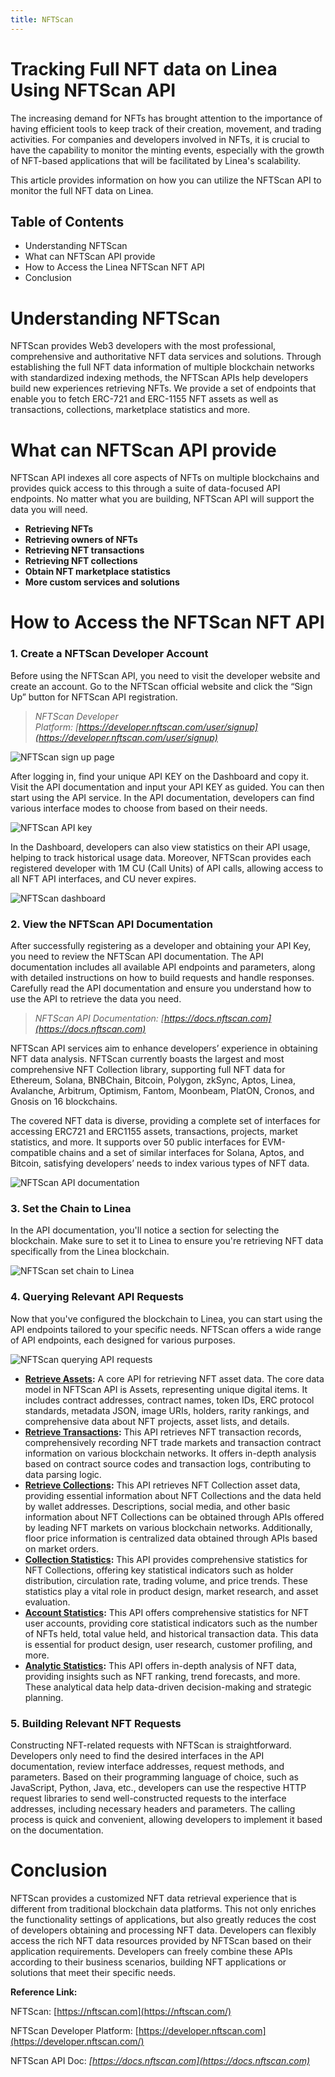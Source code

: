 ```yaml
---
title: NFTScan
---
```


# Tracking Full NFT data on Linea Using NFTScan API

The increasing demand for NFTs has brought attention to the importance of having efficient tools to keep track of their creation, movement, and trading activities. For companies and developers involved in NFTs, it is crucial to have the capability to monitor the minting events, especially with the growth of NFT-based applications that will be facilitated by Linea's scalability. 

This article provides information on how you can utilize the NFTScan API to monitor the full NFT data on Linea.

## Table of Contents

- Understanding NFTScan
- What can NFTScan API provide
- How to Access the Linea NFTScan NFT API
- Conclusion

# Understanding NFTScan

NFTScan provides Web3 developers with the most professional, comprehensive and authoritative NFT data services and solutions. Through establishing the full NFT data information of multiple blockchain networks with standardized indexing methods, the NFTScan APIs help developers build new experiences retrieving NFTs. We provide a set of endpoints that enable you to fetch ERC-721 and ERC-1155 NFT assets as well as transactions, collections, marketplace statistics and more.

# **What can NFTScan API provide**

NFTScan API indexes all core aspects of NFTs on multiple blockchains and provides quick access to this through a suite of data-focused API endpoints. No matter what you are building, NFTScan API will support the data you will need. 

- **Retrieving NFTs**
- **Retrieving owners of NFTs**
- **Retrieving NFT transactions**
- **Retrieving NFT collections**
- **Obtain NFT marketplace statistics**
- **More custom services and solutions**

# **How to Access the NFTScan NFT API**

### 1. **Create a NFTScan Developer Account**

Before using the NFTScan API, you need to visit the developer website and create an account. Go to the NFTScan official website and click the “Sign Up” button for NFTScan API registration.

> *NFTScan Developer Platform: [https://developer.nftscan.com/user/signup](https://developer.nftscan.com/user/signup)*
> 

<div class="center-container">
  <div class="img-medium">
      <img
        src="/img/article_images/Build_on_Linea/Tooling_and_infrastructure/Data_indexers/NFTScan/Linea_NFTScan_create_account.png"
        alt="NFTScan sign up page"
      />
  </div>
</div>

After logging in, find your unique API KEY on the Dashboard and copy it. Visit the API documentation and input your API KEY as guided. You can then start using the API service. In the API documentation, developers can find various interface modes to choose from based on their needs.

<div class="center-container">
  <div class="img-medium">
      <img
        src="/img/article_images/Build_on_Linea/Tooling_and_infrastructure/Data_indexers/NFTScan/Linea_NFTScan_add_API_key.png"
        alt="NFTScan API key"
      />
  </div>
</div>

In the Dashboard, developers can also view statistics on their API usage, helping to track historical usage data. Moreover, NFTScan provides each registered developer with 1M CU (Call Units) of API calls, allowing access to all NFT API interfaces, and CU never expires.

<div class="center-container">
  <div class="img-medium">
      <img
        src="/img/article_images/Build_on_Linea/Tooling_and_infrastructure/Data_indexers/NFTScan/Linea_NFTScan_dashboard.png"
        alt="NFTScan dashboard"
      />
  </div>
</div>

### **2. View the NFTScan API Documentation**

After successfully registering as a developer and obtaining your API Key, you need to review the NFTScan API documentation. The API documentation includes all available API endpoints and parameters, along with detailed instructions on how to build requests and handle responses. Carefully read the API documentation and ensure you understand how to use the API to retrieve the data you need.

> *NFTScan API Documentation: [https://docs.nftscan.com](https://docs.nftscan.com)*
> 

NFTScan API services aim to enhance developers’ experience in obtaining NFT data analysis. NFTScan currently boasts the largest and most comprehensive NFT Collection library, supporting full NFT data for Ethereum, Solana, BNBChain, Bitcoin, Polygon, zkSync, Aptos, Linea, Avalanche, Arbitrum, Optimism, Fantom, Moonbeam, PlatON, Cronos, and Gnosis on 16 blockchains.

The covered NFT data is diverse, providing a complete set of interfaces for accessing ERC721 and ERC1155 assets, transactions, projects, market statistics, and more. It supports over 50 public interfaces for EVM-compatible chains and a set of similar interfaces for Solana, Aptos, and Bitcoin, satisfying developers’ needs to index various types of NFT data.

<div class="center-container">
  <div class="img-large">
      <img
        src="/img/article_images/Build_on_Linea/Tooling_and_infrastructure/Data_indexers/NFTScan/Linea_NFTScan_API_documentation.png"
        alt="NFTScan API documentation"
      />
  </div>
</div>

### **3. Set the Chain to Linea**

In the API documentation, you'll notice a section for selecting the blockchain. Make sure to set it to Linea to ensure you're retrieving NFT data specifically from the Linea blockchain.

<div class="center-container">
  <div class="img-large">
      <img
        src="/img/article_images/Build_on_Linea/Tooling_and_infrastructure/Data_indexers/NFTScan/Linea_NFTScan_set_chain_to_Linea.png"
        alt="NFTScan set chain to Linea"
      />
  </div>
</div>

### **4. Querying Relevant API Requests**

Now that you've configured the blockchain to Linea, you can start using the API endpoints tailored to your specific needs. NFTScan offers a wide range of API endpoints, each designed for various purposes.

<div class="center-container">
  <div class="img-large">
      <img
        src="/img/article_images/Build_on_Linea/Tooling_and_infrastructure/Data_indexers/NFTScan/Linea_NFTScan_querying_API_requests.png"
        alt="NFTScan querying API requests"
      />
  </div>
</div>

- **[Retrieve Assets](https://docs.nftscan.com/reference/evm/get-nfts-by-account):** A core API for retrieving NFT asset data. The core data model in NFTScan API is Assets, representing unique digital items. It includes contract addresses, contract names, token IDs, ERC protocol standards, metadata JSON, image URIs, holders, rarity rankings, and comprehensive data about NFT projects, asset lists, and details.
- **[Retrieve Transactions](https://docs.nftscan.com/reference/evm/get-transactions-by-account):** This API retrieves NFT transaction records, comprehensively recording NFT trade markets and transaction contract information on various blockchain networks. It offers in-depth analysis based on contract source codes and transaction logs, contributing to data parsing logic.
- **[Retrieve Collections](https://docs.nftscan.com/reference/evm/get-an-nft-collection):** This API retrieves NFT Collection asset data, providing essential information about NFT Collections and the data held by wallet addresses. Descriptions, social media, and other basic information about NFT Collections can be obtained through APIs offered by leading NFT markets on various blockchain networks. Additionally, floor price information is centralized data obtained through APIs based on market orders.
- **[Collection Statistics](https://docs.nftscan.com/reference/evm/collection-statistics):** This API provides comprehensive statistics for NFT Collections, offering key statistical indicators such as holder distribution, circulation rate, trading volume, and price trends. These statistics play a vital role in product design, market research, and asset evaluation.
- **[Account Statistics](https://docs.nftscan.com/reference/evm/account-overview-statistics):** This API offers comprehensive statistics for NFT user accounts, providing core statistical indicators such as the number of NFTs held, total value held, and historical transaction data. This data is essential for product design, user research, customer profiling, and more.
- **[Analytic Statistics](https://docs.nftscan.com/reference/evm/trade-ranking):** This API offers in-depth analysis of NFT data, providing insights such as NFT ranking, trend forecasts, and more. These analytical data help data-driven decision-making and strategic planning.

### **5. Building Relevant NFT Requests**

Constructing NFT-related requests with NFTScan is straightforward. Developers only need to find the desired interfaces in the API documentation, review interface addresses, request methods, and parameters. Based on their programming language of choice, such as JavaScript, Python, Java, etc., developers can use the respective HTTP request libraries to send well-constructed requests to the interface addresses, including necessary headers and parameters. The calling process is quick and convenient, allowing developers to implement it based on the documentation.

# **Conclusion**

NFTScan provides a customized NFT data retrieval experience that is different from traditional blockchain data platforms. This not only enriches the functionality settings of applications, but also greatly reduces the cost of developers obtaining and processing NFT data. Developers can flexibly access the rich NFT data resources provided by NFTScan based on their application requirements. Developers can freely combine these APIs according to their business scenarios, building NFT applications or solutions that meet their specific needs.

**Reference Link:** 

NFTScan: [https://nftscan.com](https://nftscan.com/)

NFTScan Developer Platform: [https://developer.nftscan.com](https://developer.nftscan.com/)

NFTScan API Doc: *[https://docs.nftscan.com](https://docs.nftscan.com)*